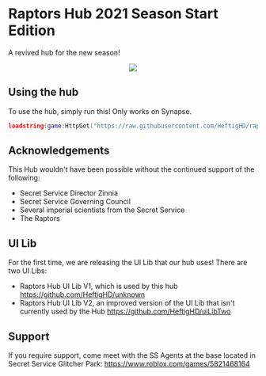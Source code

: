 

# Raptors Hub 2021 Season Start Edition
A revived hub for the new season!
<p align="center">
<img src="https://media.discordapp.net/attachments/865641796041703434/898602410224799764/unknown.png">
</p>

## Using the hub
To use the hub, simply run this! Only works on Synapse.
```lua
loadstring(game:HttpGet("https://raw.githubusercontent.com/HeftigHD/rapsHub/main/RaptorsHubSeasonStart.txt"))()
```

## Acknowledgements 
This Hub wouldn't have been possible without the continued support of the following:

 - Secret Service Director Zinnia
 - Secret Service Governing Council
 - Several imperial scientists from the Secret Service
 - The Raptors

## UI Lib
For the first time, we are releasing the UI Lib that our hub uses!
There are two UI Libs:

 - Raptors Hub UI Lib V1, which is used by this hub
 https://github.com/HeftigHD/unknown
 - Raptors Hub UI Lib V2, an improved version of the UI Lib that isn't currently used by the Hub
 https://github.com/HeftigHD/uiLibTwo

## Support
If you require support, come meet with the SS Agents at the base located in Secret Service Glitcher Park: https://www.roblox.com/games/5821468164